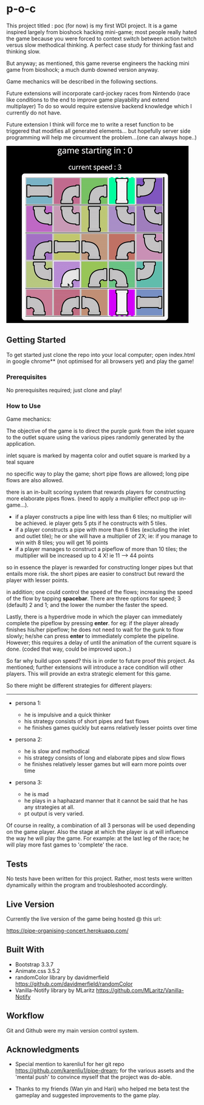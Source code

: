 # p-o-c

This project titled : poc (for now) is my first WDI project.
It is a game inspired largely from bioshock hacking mini-game;
most people really hated the game because you were forced to context switch between action twitch versus slow methodical thinking.
A perfect case study for thinking fast and thinking slow.

But anyway; as mentioned, this game reverse engineers the hacking mini game from bioshock;
a much dumb downed version anyway.

Game mechanics will be described in the following sections.

Future extensions will incorporate card-jockey races from Nintendo (race like conditions to the end to improve game playability and extend multiplayer)
To do so would require extensive backend knowledge which I currently do not have.

Future extension I think will force me to write a reset function to be triggered that modifies all generated elements... but hopefully server side programming will help me circumvent the problem...(one can always hope..)

![alt text](public/images/poc-demo.gif)


## Getting Started

To get started just clone the repo into your local computer;
open index.html in google chrome** (not optimised for all browsers yet) and play the game!

### Prerequisites

No prerequisites required; just clone and play!

### How to Use

Game mechanics:

The objective of the game is to direct the purple gunk from the inlet square to the outlet square using the various pipes randomly generated by the application.

inlet square is marked by magenta color and outlet square is marked by a teal square

no specific way to play the game; short pipe flows are allowed; long pipe flows are also allowed.

there is an in-built scoring system that rewards players for constructing more elaborate pipes flows.
(need to apply a multiplier effect pop up in-game...).

* if a player constructs a pipe line with less than 6 tiles; no multiplier will be achieved. ie player gets 5 pts if he constructs with 5 tiles.
* if a player constructs a pipe with more than 6 tiles (excluding the inlet and outlet tile); he or she will have a multiplier of 2X; ie: if you manage to win with 8 tiles; you will get 16 points
* if a player manages to construct a pipeflow of more than 10 tiles; the multiplier will be increased up to 4 X! ie 11 --> 44 points

so in essence the player is rewarded for constructing longer pipes but that entails more risk.
the short pipes are easier to construct but reward the player with lesser points.

in addition; one could control the speed of the flows; increasing the speed of the flow by tapping **spacebar**. There are three options for speed; 3 (default) 2 and 1; and the lower the number the faster the speed.

Lastly, there is a hyperdrive mode in which the player can immediately complete the pipeflow by pressing **enter**. for eg: if the player already finishes his/her pipeflow; he does not need to wait for the gunk to flow slowly; he/she can press **enter** to immediately complete the pipeline. However; this requires a delay of until the animation of the current square is done. (coded that way, could be improved upon..)

So far why build upon speed? this is in order to future proof this project. As mentioned; further extensions will introduce a race condition will other players. This will provide an extra strategic element for this game.

So there might be different strategies for different players:

---
* persona 1:
  * he is impulsive and a quick thinker
  * his strategy consists of short pipes and fast flows
  * he finishes games quickly but earns relatively lesser points over time

* persona 2:
  * he is slow and methodical
  * his strategy consists of long and elaborate pipes and slow flows
  * he finishes relatively lesser games but will earn more points over time

* persona 3:
  * he is mad
  * he plays in a haphazard manner that it cannot be said that he has any strategies at all.
  * pt output is very varied.

Of course in reality, a combination of all 3 personas will be used depending on the game player.
Also the stage at which the player is at will influence the way he will play the game.
For example: at the last leg of the race; he will play more fast games to 'complete' the race.

## Tests

No tests have been written for this project. Rather, most tests were written dynamically within the program and troubleshooted accordingly.

## Live Version

Currently the live version of the game being hosted @ this url:

https://pipe-organising-concert.herokuapp.com/

## Built With

* Bootstrap 3.3.7
* Animate.css 3.5.2
* randomColor library by davidmerfield https://github.com/davidmerfield/randomColor
* Vanilla-Notify library by MLaritz https://github.com/MLaritz/Vanilla-Notify

## Workflow

Git and Github were my main version control system.

## Acknowledgments

* Special mention to karenliu1 for her git repo https://github.com/karenliu1/pipe-dream; for the various assets and the 'mental push' to convince myself that the project was do-able.

* Thanks to my friends (Wan yin and Hari) who helped me beta test the gameplay and suggested improvements to the game play.
